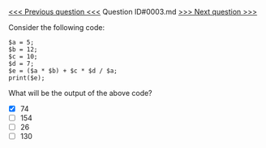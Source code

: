 [<<< Previous question <<<](0002.md)  Question ID#0003.md  [>>> Next question >>>](0004.md) 

Consider the following code:
```[object Object]
$a = 5;
$b = 12;
$c = 10;
$d = 7;
$e = ($a * $b) + $c * $d / $a;
print($e);
```
What will be the output of the above code?

- [x] 74
- [ ] 154
- [ ] 26
- [ ] 130

